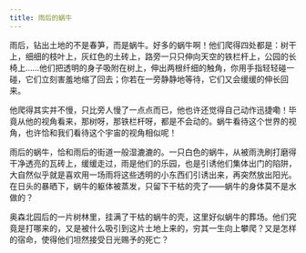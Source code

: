 ```yaml
---
title: 雨后的蜗牛
---
```


雨后，钻出土地的不是春笋，而是蜗牛。好多的蜗牛啊！他们爬得四处都是：树干上，细细的枝叶上，灰红色的土砖上，路旁一只只伸向天空的铁栏杆上，公园的长椅上……他们把透明的身子吸附在树上，伸出两根纤细的触角，你用手指轻轻碰一碰，它们立刻害羞地缩了回去；你若在一旁静静地等待，它们又会缓缓的伸长回来。

他爬得其实并不慢，只比旁人慢了一点点而已，他也许还觉得自己动作迅捷嘞！毕竟从他的视角看来，那树呀，那铁栏杆呀，都是不会动的。蜗牛看待这个世界的视角，也许恰和我们看待这个宇宙的视角相似呢！

雨后的蜗牛，恰和雨后的街道一般湿漉漉的。一只白色的蜗牛，从被雨洗刷打磨得干净透亮的瓦砖上，缓缓走过，雨是他们的乐园，也是引诱他们集体出门的陷阱，大自然似乎就是喜欢用一场雨将这些透明的小东西们引诱出来，再突然放出阳光。在日头的暴晒下，蜗牛的躯体被蒸发，只留下干枯的壳了——蜗牛的身体莫不是水做的？

奥森北园后的一片树林里，挂满了干枯的蜗牛的壳，这里好似蜗牛的葬场。他们究竟是打哪来的，又是被什么吸引到这片土地上来的，穷其一生向上攀爬？又是怎样的宿命，使得他们坦然接受日光赐予的死亡？

